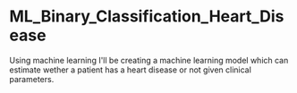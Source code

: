 # ML_Binary_Classification_Heart_Disease
Using machine learning I'll be creating a machine learning model which can estimate wether a patient has a heart disease or not given clinical parameters.
